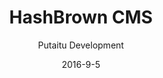 ---
title: 'HashBrown CMS'
sections:
    -
        template: buttons
        text: '## Getting started'
        buttons:
            -
                text: 'Take me through it'
                href: /getting-started/
                target: _self
        links:
            -
                text: Questions
                href: 'https://www.reddit.com/r/HashBrownCMS/'
                target: _blank
            -
                text: Guides
                href: /guides/
                target: _self
            -
                text: Documentation
                href: /docs/
                target: _self
    -
        heading: 'Separate your concerns'
        subheading: 'HashBrown CMS has a truly modern approach to content management.'
        features:
            -
                icon: fa-cubes
                heading: Modular
                body: "<p>Strings, numbers and&nbsp;booleans are the basic building blocks for any site, but the fun really starts when you&#39;re building with arrays, structs, date pickers, media references, tags and&nbsp;dropdowns. HashBrown comes with 16 built-in field types, and gives you the power to combine them any way you please.</p>\n"
            -
                icon: ' fa-share-alt '
                heading: Connectable
                body: "<p>HashBrown won&#39;t tell you how to do your job. It is and always will be exclusively a content management system, and not a rendering&nbsp;engine. This means you can plug it into any web solution you want, whether you&#39;re running GoLang, PHP, Node.js, .NET, Ruby or Python on your end doesn&#39;t matter to HashBrown at all. You are free to develop with your preferred tools at all times.</p>\n"
            -
                icon: fa-lock
                heading: Secure
                body: "<p>By storing your website&#39;s content separately from the site itself, you are not only making it hard for attackers to bring down your site, you are also rendering the effort completely pointless. There is simply no database on your website from which to steal information and hold ransom.&nbsp;You can secure HashBrown behind a VPN and still have a publicly accessible site, consisting of statically generated HTML.&nbsp;</p>\n"
            -
                icon: fa-sitemap
                heading: Multitasking
                body: "<p>If you&#39;ve ever found yourself running multiple&nbsp;copies of your CMS for development, staging and production environments, dumping and restoring databases to migrate content between them, and pulling your hair out over how tedious and error prone&nbsp;that is, look no further.&nbsp;HashBrown is built from the ground up as a multi-site, multi-environment system.</p>\n"
            -
                icon: fa-leaf
                heading: Lightweight
                body: "<p>Despite being a very sophisticated machine, HashBrown could run on your toaster. <span>As HashBrown only needs resources when you&#39;re changing your website&#39;s content, it&#39;s mostly idle.</span>&nbsp;This makes it the cheapest CMS for hosting purposes, as well as enables you to run it on that Raspberry Pi you&#39;ve been neglecting.&nbsp;</p>\n"
            -
                icon: fa-heart
                heading: 'Free and open source'
                body: "<p>There are no&nbsp;fees, binary blobs, restrictive policies&nbsp;or asterisks.&nbsp;<span>This software belongs to you just as much as it belongs to us. You are free to distribute and&nbsp;hack HashBrown&nbsp;to your heart&#39;s content, and you are most welcome to share your ideas with us. Head on over&nbsp;to&nbsp;our <a href=\"https://github.com/Putaitu/hashbrown-cms\" target=\"_blank\">GitHub repository </a>to take part&nbsp;in the fun.</span></p>\n"
            -
                icon: fa-flag
                heading: Multilingual
                body: "<p>With built-in support for languages, you can easily create a multilingual and multicultural website. There is no need for you to create your content trees multiple times for every language, nor is there a need for you to pay any particular attention to it when you create your fields. A simple &quot;multilingual&quot; switch is all you need, and you&#39;re good to go.</p>\n"
            -
                icon: fa-plug
                heading: Pluggable
                body: "<p>Even though HashBrown is already a very flexible system out of the box, you may want to increase the flexibility even further to suit your needs. You may also want to add your own connection type, to allow publishing of your content to some obscure front-end that you wrote 15 years ago. It&#39;s all possible through the power of plugins.</p>\n"
            -
                icon: fa-database
                heading: Consistent
                body: "<p>HashBrown is built on Node.js,&nbsp;<span>sharing data models with the client side code. MongoDB is used to store site data, as a document database most accurately reflects the content of a complex website. This means that the content is always format consistent, and&nbsp;there is no incompatible serialisation and deserialisation happening between client and server.</span></p>\n"
        template: featureGroup
description: 'A free and open source headless CMS'
meta:
    id: 91f1ec2b984f291377c2dc488be2ebbefb46dd9a
    parentId: ""
    language: en
date: '2016-9-5'
author: 'Putaitu Development'
permalink: /
layout: sectionPage
---
